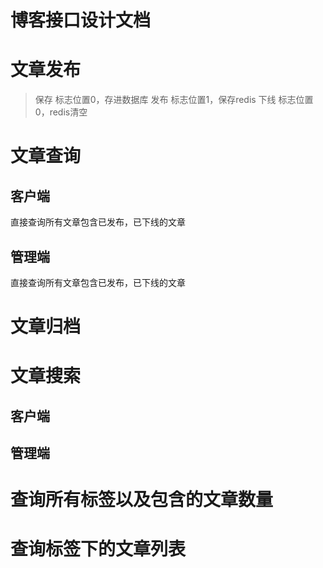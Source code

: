 # 博客接口设计文档
# 文章发布  
> 保存 标志位置0，存进数据库
> 发布 标志位置1，保存redis
> 下线 标志位置0，redis清空

# 文章查询
## 客户端
直接查询所有文章包含已发布，已下线的文章


## 管理端

直接查询所有文章包含已发布，已下线的文章

# 文章归档




# 文章搜索
## 客户端



## 管理端


# 查询所有标签以及包含的文章数量




# 查询标签下的文章列表





